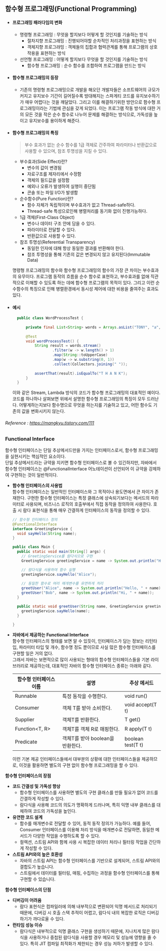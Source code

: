 ## 함수형 프로그래밍(Functional Programming) 

- #### 프로그래밍 패러다임의 변화
  - 명령형 프로그래밍 : 무엇을 할지보다 어떻게 할 것인지를 기술하는 방식
    - 절차지향 프로그래밍 : 진행되어야할 순차적인 처리과정을 표현하는 방식
    - 객체지향 프로그랴밍 : 객체들의 집합과 협력관계를 통해 프로그램의 상호작용을 표현하는 방식
  - 선언형 프로그래밍 : 어떻게 할지보다 무엇을 할 것인지를 기술하는 방식
    - 함수형 프로그래밍 : 순수 함수를 조합하여 프로그램을 만드는 방식
    
- #### 함수형 프로그래밍의 등장
  - 기존의 명령형 프로그래밍으로 개발을 해오던 개발자들은 소프트웨어의 규모가 커지고 유지보수 기간이 길어질수록 방대해지는 스파게티 코드를 유지보수하기가 매우 어렵다는 것을 깨달았다. 그리고 이를 해결하기위한 방안으로 함수형 프로그래밍이라는 기법에 관심을 갖게 되었다. 이는 프로그램 작동 방식에 대한 거의 모든 것을 작은 순수 함수로 나누어 문제를 해결하는 방식으로, 가독성을 높이고 유지보수를 용이하게 해준다.

- #### 함수형 프로그래밍의 특징
  > 부수 효과가 없는 순수 함수를 1급 객체로 간주하여 파라미터나 반환값으로 사용할 수 있으며, 참조 투명성을 지킬 수 있다.
  - 부수효과(Side Effect)란?
    - 변수의 값이 변경됨
    - 자료구조를 제자리에서 수정함
    - 객체의 필드값을 설정함
    - 예외나 오류가 발생하여 실행이 중단됨
    - 콘솔 또는 파일 I/O가 발생함
  - 순수함수(Pure Function)란?
    - 함수 자체가 독립적이며 부수효과가 없고 Thread-safe하다.
    - Thread-safe 특성으로인해 병렬처리를 동기화 없이 진행가능하다.
  - 1급 객체(First-Class Object)
    - 변수나 데이터 구조 안에 담을 수 있다.
    - 파라미터로 전달할 수 있다.
    - 반환값으로 사용할 수 있다.
  - 참조 투명성(Referential Transparency)
    - 동일한 인자에 대해 항상 동일한 결과를 반환해야 한다.
    - 참조 투명성을 통해 기존의 값은 변경되지 않고 유지된다(Immutable Data)   
     
  명령형 프로그래밍의 함수와 함수형 프로그래밍의 함수의 가장 큰 차이는 부수효과의 유무이다. 프로그램 동작의 흐름을 순수 함수로 표현하고, 부수효과를 없애 직관적으로 이해할 수 있도록 하는 데에 함수형 프로그램의 목적이 있다. 그리고 이런 순수함수의 특징으로 인해 병렬환경에서 동시성 제어에 대한 비용을 줄여주는 효과도 있다.

- #### 예시

  ```java
    public class WordProcessTest {
    
        private final List<String> words = Arrays.asList("TONY", "a", "hULK", "B", "america", "X", "nebula", "Korea");
    
        @Test
        void wordProcessTest() {
            String result = words.stream()
                    .filter(w -> w.length() > 1)
                    .map(String::toUpperCase)
                    .map(w -> w.substring(0, 1))
                    .collect(Collectors.joining(" "));
    
            assertThat(result).isEqualTo("T H A N K");
        }
    }
  ```
    이와 같은 Stream, Lambda 방식의 코드가 함수형 프로그래밍의 대표적인 예이다. 코드를 하나하나 살펴보면 위에서 설명한 함수형 프로그래밍의 특징이 모두 드러난다. 어떻게하는지보다 함수명으로 무엇을 하는지를 기술하고 있고, 어떤 함수도 기존의 값을 변화시키지 않는다.


###### Reference : https://mangkyu.tistory.com/111  

### Functional Interface
  
함수형 인터페이스는 단일 추상메서드만을 가지는 인터페이스로서, 함수형 프로그래밍을 실현시키는 핵심적인 요소이다.  
단일 추상메서드라는 규약을 지키면 함수형 인터페이스로 볼 수 있긴하지만, 자바에서 함수형 인터페이스는 @FunctionalInterface 어노테이션이 선언되어 이 규약을 강제하여 구현하는 것이 일반적이다.  

- **함수형 인터페이스의 사용법**  
  함수형 인터페이스는 일반적인 인터페이스와 그 목적이나 용도면에서 큰 차이가 존재한다. 구현한 함수형 인터페이스는 특정 클래스에 상속되기보다는 메서드의 파라미터로 사용되며, 비즈니스 로직의 호출부에서 직접 동작을 정의하여 사용한다. 호출 시 람다 표현식을 통해 매우 간결하게 인터페이스의 동작을 정의할 수 있다.
  ```java
  // 함수형 인터페이스 정의
  @FunctionalInterface
  interface GreetingService {
    void sayHello(String name);
  }
  
  public class Main {
    public static void main(String[] args) {
      // GreetingService를 람다식으로 구현
      GreetingService greetingService = name -> System.out.println("Hello, " + name);
  
      // 람다식을 사용하여 함수 실행
      greetingService.sayHello("Alice");
      
      // 동일한 함수로 여러 매개변수를 유연하게 처리
      greetUser("Alice", name -> System.out.println("Hello, " + name));
      greetUser("Bob", name -> System.out.println("Hi, " + name));
    }
  
    public static void greetUser(String name, GreetingService greetingService) {
      greetingService.sayHello(name);
    }
    
  } 
  ```  
- **자바에서 제공하는 Functional Interface**  
  함수형 인터페이스의 형태를 보면 알 수 있듯이, 인터페이스가 담는 정보는 리턴타입, 파라미터 타입 및 개수, 함수명 정도 뿐이므로 사실 많은 함수형 인터페이스를 구현할 일은 거의 없다.  
  그래서 자바는 보편적으로 많이 사용되는 형태의 함수형 인터페이스들을 기본 라이브러리로 제공하는데, 대표적인 자바의 함수형 인터페이스 종류는 아래와 같다.

  | 함수형 인터페이스 이름   | 설명                     | 추상 메서드            |
  |----------------|------------------------|-------------------|
  | Runnable       | 특정 동작을 수행한다.           | void run()        |
  | Consumer<T>    | 객체 T를 받아 소비한다.         | void accept(T t)  |
  | Supplier<T>    | 객체T를 반환한다.             | T get()           |
  | Function<T, R> | 객체T를 객체 R로 매핑한다.       | R apply(T t)      |
  | Predicate<T>   | 객체T를 받아 boolean을 반환한다. | boolean test(T t) |  
  
  이런 기본 제공 인터페이스들에서 대부분의 상황에 대한 인터페이스들을 제공하므로, 이것을 활용하면 별도의 구현 없이 함수형 프로그래밍을 할 수 있다.


**함수형 인터페이스의 장점**  
- **코드 간결성 및 가독성 향상**  
    - 함수형 인터페이스를 사용하면 별도의 구현 클래스를 만들 필요가 없어 코드를 간결하게 작성할 수 있다.
    - 람다식을 사용해 코드의 의도가 명확하게 드러나며, 특히 익명 내부 클래스를 대체하여 코드의 가독성을 높인다.
- **유연한 코드 설계**  
  - 함수를 매개변수로 전달할 수 있어, 동적 동작 정의가 가능하다. 예를 들어, Consumer 인터페이스를 이용해 처리 방식을 매개변수로 전달하면, 동일한 메서드가 다양한 작업을 수행하도록 할 수 있다.
  - 컬렉션, 스트림 API와 함께 사용 시 복잡한 데이터 처리나 필터링 작업을 간단하게 작성할 수 있다.
- **스트림 API와의 높은 호환성**  
  - 자바의 스트림 API는 함수형 인터페이스를 기반으로 설계되어, 스트림 API와의 결합도가 높습니다.
  - 스트림에서 데이터를 필터링, 매핑, 수집하는 과정을 함수형 인터페이스를 통해 구현할 수 있습니다.
    
**함수형 인터페이스의 단점**  
- **디버깅이 어려움**
  - 람다 표현식은 컴파일러에 의해 내부적으로 변환되어 익명 메서드로 처리되기 때문에, 디버깅 시 호출 스택 추적이 어렵고, 람다식 내의 복잡한 로직은 디버깅하기가 까다로울 수 있다.  
- **런타임 성능 이슈**
  - 람다식은 내부적으로 익명 클래스 구현을 생성하기 때문에, 지나치게 많은 람다식을 사용하거나 중첩된 람다식을 사용할 경우 메모리 및 성능에 영향을 줄 수 있다. 특히 JIT 컴파일 최적화가 제한되는 경우 성능 저하가 발생할 수 있다.